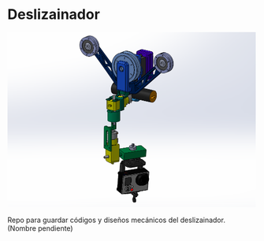 # Deslizainador
![Algoaca](ensamblajeSolid.png?raw=true "Thumbnail")

Repo para guardar códigos y diseños mecánicos del deslizainador. (Nombre pendiente)
